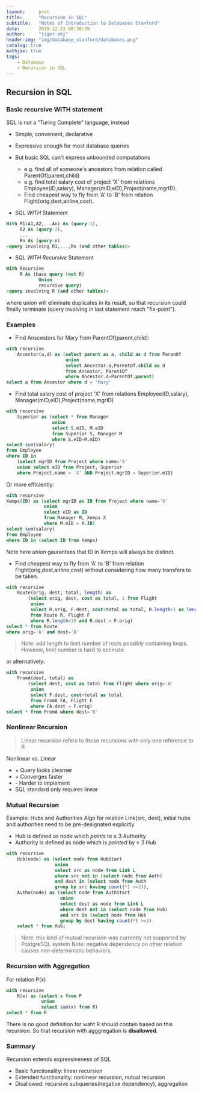 ```yaml
---
layout:     post
title:      "Recursion in SQL"
subtitle:   "Notes of Introduction to Databases Stanford"
date:       2019-12-23 08:30:39
author:     "tiger-obj"
header-img: "img/database_stanford/databases.png"
catalog: true
mathjax: true
tags:
    - Database
    - Recursion in SQL
---
```


## Recursion in SQL

### Basic recursive WITH statement

SQL is not a "Turing Complete" language, instead

* Simple, convenient, declarative
* Expressive enough for most database queries
* But basic SQL can't express unbounded computations
  * e.g. find all of someone's ancestors from relation called ParentOf(parent,child)
  * e.g. find total salary cost of project 'X' from relations Employee(ID,salary), Manager(mID,eID),Project(name,mgrID).
  * Find cheapest way to fly from 'A' to 'B' from relation Flight(orig,dest,airline,cost).

* SQL *WITH* Statement

```sql
With R1(A1,A2,...An) As (query-1),
     R2 As (query-2),
     ...
     Rn As (query-n)
<query involving R1,...,Rn (and other tables)>
```

* SQL *WITH Recursive* Statement

```sql
With Recursive
     R As (base query (not R)
            Union
            recursive query)
<query involving R (and other tables)>
```
where union will eliminate duplicates in its result, so that recursion could finally terminate (query involving in last statement reach "fix-point").

### Examples

* Find Anscestors for Mary from ParentOf(parent,child):

```sql
with recursive
    Ancestor(a,d) as (select parent as a, child as d from ParenOf
                      union
                      select Ancestor.a,ParentOf.child as d
                      from Ancestor, ParentOf
                      where Ancestor.d=ParentOf.parent)
select a from Ancestor where d = 'Mary'
```

* Find total salary cost of project 'X' from relations Employee(ID,salary), Manager(mID,eID),Project(name,mgrID)

```sql
with recursive
    Superior as (select * from Manager
                 union
                 select S.mID, M.eID
                 from Superior S, Manager M
                 where S.eID=M.mID)
select sum(salary)
from Employee
where ID in
    (select mgrID from Project where name='X'
    union select eID from Project, Superior
    where Project.name = 'X' AND Project.mgrID = Superior.mID)
```

Or more efficiently:

```sql
with recursive 
Xemps(ID) as (select mgrID as ID from Project where name='X'
              union
              select eID as ID
              from Manager M, Xemps X
              where M.mID = X.ID)
select sum(salary)
from Employee
where ID in (select ID from Xemps)
```
Note here *union* gaurantees that ID in Xemps will always be distinct.

* Find cheapest way to fly from 'A' to 'B' from relation Flight(orig,dest,airline,cost) without considering how many transfers to be taken.

```sql
with recursive
    Route(orig, dest, total, length) as
        (select orig, dest, cost as total, 1 from Flight
         union
         select R.orig, F.dest, cost+total as total, R.length+1 as length
         from Route R, Flight F
         where R.length<10 and R.dest = F.orig)
select * from Route
where orig='A' and dest='B'
```

> Note: add length to limit number of routs possibly containing loops. However, limit number is hard to estimate.

or alternatively:

```sql
with recursive
    FromA(dest, total) as
        (select dest, cost as total from Flight where orig='A'
         union
         select F.dest, cost+total as total
         from FromA FA, Flight F
         where FA.dest = F.orig)
select * from FromA where dest='B'
```

### Nonlinear Recursion

> Linear recursion refers to those recursions with only one reference to R.

Nonlinear vs. Linear

* \+ Query looks clearner
* \+  Converges faster
* \- Harder to implement
* SQL standard only requires linear

### Mutual Recursion

Example: Hubs and Authorities Algo for relation Link(src, dest), initial hubs and authorities need to be pre-designated explicitly

* Hub is defined as node which *points* to $\ge$ 3 Authority
* Authority is defined as node which is *pointed* by $\ge$ 3 Hub

```sql
with recursive
    Hub(node) as (select node from HubStart
                  union
                  select src as node from Link L
                  where src not in (select node from Auth)
                  and dest in (select node from Auth
                  group by src having count(*) >=3)),
    Autho(node) as (select node from AuthStart
                    union
                    select dest as node from Link L
                    where dest not in (select node from Hub)
                    and src in (select node from Hub
                    group by dest having count(*) >=3)
    select * from Hub;
```

> Note: this kind of mutual recursion was currently not supported by PostgreSQL system
> Note: negative dependency on other relation causes non-deterministic behaviors.

### Recursion with Aggregation
For relation P(x)
```sql
with recursive 
    R(x) as (select x from P
             union
             select sum(x) from R)
select * from R
```
There is no good definition for waht R should contain based on this recursion. So that recursion with agggregation is **disallowed**.

### Summary

Recursion extends expressiveness of SQL

* Basic functionality: linear recursion
* Extended functionality: nonlinear recursion, nutual recursion
* Disallowed: recursive subqueries(negative dependency), aggregation